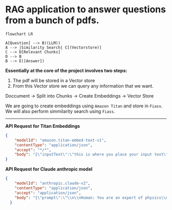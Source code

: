 
# RAG application to answer questions from a bunch of pdfs.

```mermaid
flowchart LR

A[Question] --> B((LLM))
A --> |Similarity Search| C[(Vectorstore)]
C --> D[Relevant Chunks]
D --> B
B --> E([Answer])
```
**Essentially at the core of the project involves two steps:**
1. The pdf will be stored in a Vector store
2. From this Vector store we can query any information that we want.

Doccument -> Split into Chunks -> Create Embeddings -> Vector Store

We are going to create embeddings using `Amazon Titan` and store in `Fiass`. We will also perform simmilarity search using `Fiass`.

--------

**API Request for Titan Embeddings**
```json
{
    "modelId": "amazon.titan-embed-text-v1",
    "contentType": "application/json",
    "accept": "*/*",
    "body": "{\"inputText\":\"this is where you place your input text\"}"
}
```

**API Request for Claude anthropic model**

```json
{
    "modelId": "anthropic.claude-v2",
    "contentType": "application/json",
    "accept": "application/json",
    "body": "{\"prompt\":\"\\n\\nHuman: You are an expert of physics\\n\\n\",\"max_gen_len\":512,\"temperature\":0.5,\"top_p\":0.9}"
  }
```